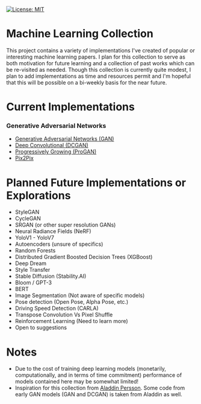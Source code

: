 
[![License: MIT](https://img.shields.io/badge/License-MIT-yellow.svg)](https://opensource.org/licenses/MIT)

# Machine Learning Collection
This project contains a variety of implementations I've created of popular or interesting machine learning papers. I plan for this collection to serve as both motivation for future learning and a collection of past works which can be re-visited as needed. Though this collection is currently quite modest, I plan to add implementations as time and resources permit and I'm hopeful that this will be possible on a bi-weekly basis for the near future.

# Current Implementations
### Generative Adversarial Networks 
- [Generative Adversarial Networks (GAN)](https://github.com/spencergritton/Machine-Learning-Collection/tree/main/GANs/GAN)
- [Deep Convolutional (DCGAN)](https://github.com/spencergritton/Machine-Learning-Collection/tree/main/GANs/DCGAN)
- [Progressively Growing (ProGAN)](https://github.com/spencergritton/Machine-Learning-Collection/tree/main/GANs/ProGAN)
- [Pix2Pix](https://github.com/spencergritton/Machine-Learning-Collection/tree/main/GANs/Pix2Pix)

# Planned Future Implementations or Explorations
- StyleGAN
- CycleGAN
- SRGAN (or other super resolution GANs)
- Neural Radiance Fields (NeRF)
- YoloV1 - YoloV7
- Autoencoders (unsure of specifics)
- Random Forests
- Distributed Gradient Boosted Decision Trees (XGBoost)
- Deep Dream
- Style Transfer
- Stable Diffusion (Stability.AI)
- Bloom / GPT-3
- BERT
- Image Segmentation (Not aware of specific models)
- Pose detection (Open Pose, Alpha Pose, etc.)
- Driving Speed Detection (CARLA)
- Transpose Convolution Vs Pixel Shuffle 
- Reinforcement Learning (Need to learn more)
- Open to suggestions


# Notes
- Due to the cost of training deep learning models (monetarily, computationally, and in terms of time commitment) performance of models contained here may be somewhat limited!
- Inspiration for this collection from [Aladdin Persson](https://www.youtube.com/c/AladdinPersson). Some code from early GAN models (GAN and DCGAN) is taken from Aladdin as well. 